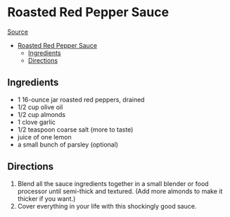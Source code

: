 # Roasted Red Pepper Sauce

[Source](https://pinchofyum.com/roasted-red-pepper-sauce)

- [Roasted Red Pepper Sauce](#roasted-red-pepper-sauce)
  - [Ingredients](#ingredients)
  - [Directions](#directions)

## Ingredients

- 1 16-ounce jar roasted red peppers, drained
- 1/2 cup olive oil
- 1/2 cup almonds
- 1 clove garlic
- 1/2 teaspoon coarse salt (more to taste)
- juice of one lemon
- a small bunch of parsley (optional)

## Directions

1. Blend all the sauce ingredients together in a small blender or food processor until semi-thick and textured. (Add more almonds to make it thicker if you want.)
1. Cover everything in your life with this shockingly good sauce.
